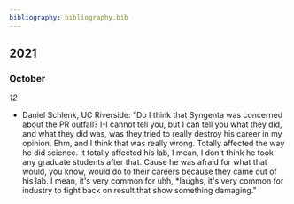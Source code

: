```yaml
---
bibliography: bibliography.bib
---
```


## 2021

### October

*12*

* Daniel Schlenk, UC Riverside: "Do I think that Syngenta was concerned about the PR outfall? I-I cannot tell you, but I can tell you what they did, and what they did was, was they tried to really destroy his career in my opinion. Ehm, and I think that was really wrong. Totally affected the way he did science. It totally affected his lab, I mean, I don't think he took any graduate students after that. Cause he was afraid for what that would, you know, would do to their careers because they came out of his lab. I mean, it's very common for uhh, *laughs, it's very common for industry to fight back on result that show something damaging."